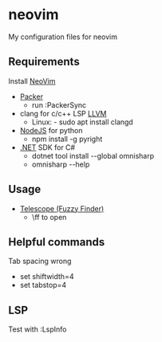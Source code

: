 # neovim
My configuration files for neovim

## Requirements
Install [NeoVim](https://github.com/neovim/neovim/releases)
- [Packer](https://github.com/wbthomason/packer.nvim)
  - run :PackerSync
- clang for c/c++ LSP [LLVM](https://github.com/llvm/llvm-project/releases)
  - Linux: - sudo apt install clangd
- [NodeJS](https://nodejs.org/en/download/) for python
  - npm install -g pyright
- [.NET](https://dotnet.microsoft.com/en-us/download) SDK for C#
  - dotnet tool install --global omnisharp
  - omnisharp --help
## Usage
- [Telescope (Fuzzy Finder)](https://github.com/nvim-telescope/telescope.nvim?tab=readme-ov-file#usage)
    - \ff to open

## Helpful commands
Tab spacing wrong
- set shiftwidth=4
- set tabstop=4

## LSP
Test with :LspInfo
